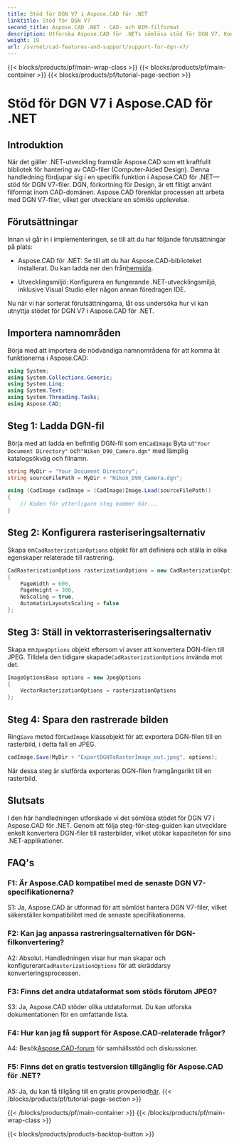 ```yaml
---
title: Stöd för DGN V7 i Aspose.CAD för .NET
linktitle: Stöd för DGN V7
second_title: Aspose.CAD .NET - CAD- och BIM-filformat
description: Utforska Aspose.CAD för .NETs sömlösa stöd för DGN V7. Konvertera DGN-filer till rasterbilder utan ansträngning med steg-för-steg-vägledning.
weight: 19
url: /sv/net/cad-features-and-support/support-for-dgn-v7/
---
```


{{< blocks/products/pf/main-wrap-class >}}
{{< blocks/products/pf/main-container >}}
{{< blocks/products/pf/tutorial-page-section >}}

# Stöd för DGN V7 i Aspose.CAD för .NET

## Introduktion

När det gäller .NET-utveckling framstår Aspose.CAD som ett kraftfullt bibliotek för hantering av CAD-filer (Computer-Aided Design). Denna handledning fördjupar sig i en specifik funktion i Aspose.CAD för .NET—stöd för DGN V7-filer. DGN, förkortning för Design, är ett flitigt använt filformat inom CAD-domänen. Aspose.CAD förenklar processen att arbeta med DGN V7-filer, vilket ger utvecklare en sömlös upplevelse.

## Förutsättningar

Innan vi går in i implementeringen, se till att du har följande förutsättningar på plats:

-  Aspose.CAD för .NET: Se till att du har Aspose.CAD-biblioteket installerat. Du kan ladda ner den från[hemsida](https://releases.aspose.com/cad/net/).

- Utvecklingsmiljö: Konfigurera en fungerande .NET-utvecklingsmiljö, inklusive Visual Studio eller någon annan föredragen IDE.

Nu när vi har sorterat förutsättningarna, låt oss undersöka hur vi kan utnyttja stödet för DGN V7 i Aspose.CAD för .NET.

## Importera namnområden

Börja med att importera de nödvändiga namnområdena för att komma åt funktionerna i Aspose.CAD:

```csharp
using System;
using System.Collections.Generic;
using System.Linq;
using System.Text;
using System.Threading.Tasks;
using Aspose.CAD;
```

## Steg 1: Ladda DGN-fil

 Börja med att ladda en befintlig DGN-fil som en`CadImage` Byta ut`"Your Document Directory"` och`"Nikon_D90_Camera.dgn"` med lämplig katalogsökväg och filnamn.

```csharp
string MyDir = "Your Document Directory";
string sourceFilePath = MyDir + "Nikon_D90_Camera.dgn";

using (CadImage cadImage = (CadImage)Image.Load(sourceFilePath))
{
    // Koden för ytterligare steg kommer här...
}
```

## Steg 2: Konfigurera rasteriseringsalternativ

 Skapa en`CadRasterizationOptions` objekt för att definiera och ställa in olika egenskaper relaterade till rastrering.

```csharp
CadRasterizationOptions rasterizationOptions = new CadRasterizationOptions
{
    PageWidth = 600,
    PageHeight = 300,
    NoScaling = true,
    AutomaticLayoutsScaling = false
};
```

## Steg 3: Ställ in vektorrasteriseringsalternativ

 Skapa en`JpegOptions` objekt eftersom vi avser att konvertera DGN-filen till JPEG. Tilldela den tidigare skapade`CadRasterizationOptions` invända mot det.

```csharp
ImageOptionsBase options = new JpegOptions
{
    VectorRasterizationOptions = rasterizationOptions
};
```

## Steg 4: Spara den rastrerade bilden

 Ring`Save` metod för`CadImage` klassobjekt för att exportera DGN-filen till en rasterbild, i detta fall en JPEG.

```csharp
cadImage.Save(MyDir + "ExportDGNToRasterImage_out.jpeg", options);
```

När dessa steg är slutförda exporteras DGN-filen framgångsrikt till en rasterbild.

## Slutsats

I den här handledningen utforskade vi det sömlösa stödet för DGN V7 i Aspose.CAD för .NET. Genom att följa steg-för-steg-guiden kan utvecklare enkelt konvertera DGN-filer till rasterbilder, vilket utökar kapaciteten för sina .NET-applikationer.

## FAQ's

### F1: Är Aspose.CAD kompatibel med de senaste DGN V7-specifikationerna?

S1: Ja, Aspose.CAD är utformad för att sömlöst hantera DGN V7-filer, vilket säkerställer kompatibilitet med de senaste specifikationerna.

### F2: Kan jag anpassa rastreringsalternativen för DGN-filkonvertering?

 A2: Absolut. Handledningen visar hur man skapar och konfigurerar`CadRasterizationOptions` för att skräddarsy konverteringsprocessen.

### F3: Finns det andra utdataformat som stöds förutom JPEG?

S3: Ja, Aspose.CAD stöder olika utdataformat. Du kan utforska dokumentationen för en omfattande lista.

### F4: Hur kan jag få support för Aspose.CAD-relaterade frågor?

 A4: Besök[Aspose.CAD-forum](https://forum.aspose.com/c/cad/19) för samhällsstöd och diskussioner.

### F5: Finns det en gratis testversion tillgänglig för Aspose.CAD för .NET?

 A5: Ja, du kan få tillgång till en gratis provperiod[här](https://releases.aspose.com/).
{{< /blocks/products/pf/tutorial-page-section >}}

{{< /blocks/products/pf/main-container >}}
{{< /blocks/products/pf/main-wrap-class >}}

{{< blocks/products/products-backtop-button >}}
